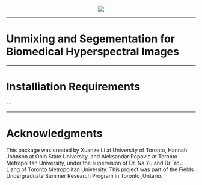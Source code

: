 <p align="center">
  <img src="https://drive.google.com/uc?export=view&id=1kJf-4kMOKnjavfAS8Rfj6TNxywGXZHEF" />
</p>

---
# Unmixing and Segementation for Biomedical Hyperspectral Images
---
# Installiation Requirements

--




---
# Acknowledgments
This package was created by Xuanze Li at University of Toronto, Hannah Johnson at Ohio State University, and Aleksandar Popovic at Toronto Metropolitan University, under the supervision of Dr. Na Yu and Dr. You Liang of Toronto Metropolitan University. This project was part of the Fields Undergraduate Summer Research Program in Toronto ,Ontario. 

